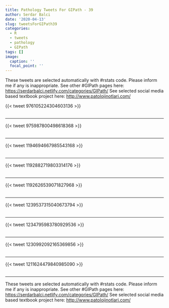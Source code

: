 ```yaml
---
title: Pathology Tweets For GIPath - 39
author: Serdar Balci
date: '2020-04-13'
slug: tweetsForGIPath39
categories:
  - R
  - tweets
  - pathology
  - GIPath
tags: []
image:
  caption: ''
  focal_point: ''
---
```



These tweets are selected automatically with #rstats code. Please inform me if any is inappropriate.
See other #GIPath pages here: https://serdarbalci.netlify.com/categories/GIPath/ 
See selected social media based textbook project here: http://www.patolojinotlari.com/

{{< tweet 976105224304603136 >}}
<br>
<br>
<hr>
{{< tweet 975987800498618368 >}}
<br>
<br>
<hr>
{{< tweet 1194694667985543168 >}}
<br>
<br>
<hr>
{{< tweet 1192882719803314176 >}}
<br>
<br>
<hr>
{{< tweet 1192626539071827968 >}}
<br>
<br>
<hr>
{{< tweet 1239537315040673794 >}}
<br>
<br>
<hr>
{{< tweet 1234795983780929536 >}}
<br>
<br>
<hr>
{{< tweet 1230992092165369856 >}}
<br>
<br>
<hr>
{{< tweet 1211624479840985090 >}}
<br>
<br>
<hr>


These tweets are selected automatically with #rstats code. Please inform me if any is inappropriate.
See other #GIPath pages here: https://serdarbalci.netlify.com/categories/GIPath/ 
See selected social media based textbook project here: http://www.patolojinotlari.com/
